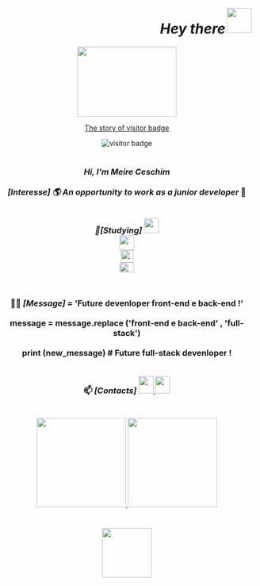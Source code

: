 <img align="right" src="https://media.giphy.com/media/hvRJCLFzcasrR4ia7z/giphy.gif" width="50px"> <h1 align="right"><i>Hey there</i></h1> 

<div align="middle">
<img src="https://media.giphy.com/media/A65yjDyj97xET1DGDE/giphy.gif?cid=ecf05e474s4fsautrkx9gncynuctnmz0hbyzle7wiikcadph&rid=giphy.gif&ct=s" height="141px" width="200px">     

[The story of visitor badge](https://github.com/MeireCeschim/the-story-of-visitor-badge-46mm)

![visitor badge](https://visitor-badge.glitch.me/badge?page_id=MeireCeschim.visitor-badge)



</div>

#

<h3 align="middle">
<i>
Hi, I'm Meire Ceschim </i>
<br> <br>

<i>
[Interesse] 🌎 An opportunity to work as a junior developer</i> 👀 
<br> <br>


<i> 🌱[Studying] </i>
<code><img height="30" src="https://media.giphy.com/media/XAxylRMCdpbEWUAvr8/giphy.gif?cid=790b76119f7259ccdf4457f963bc269a21960452edc43677&rid=giphy.gif&ct=s">
</code>
<code><img height="30" src="https://media.giphy.com/media/fsEaZldNC8A1PJ3mwp/giphy.gif?cid=ecf05e47mya1hyfj82efqfm0sco95lbtl1h53gijyva7xqke&rid=giphy.gif&ct=s">
</code>
<code><img height="25" src="https://media.giphy.com/media/ln7z2eWriiQAllfVcn/giphy.gif?cid=ecf05e47vvxl5bye7vqw0cc6vjv32v6pvye436fm1hifgr1d&rid=giphy.gif&ct=s">
</code>
</code>
<img height="20px" width="30px" src="https://raw.githubusercontent.com/MeireCeschim/yoga-interface1/main/assets/full-stack.png" height="141px" width="200px">
</code>


<br>

👩‍💻  <i>[Message]</i> <b>= 'Future devenloper front-end e back-end !'<br><br>
 message  =  message.replace ('front-end e back-end' ,  'full-stack')<br><br>
print (new_message) # Future full-stack devenloper !<br>
</b>
<br>
 
📫 <i>[Contacts]</i>
  <a href="https://www.linkedin.com/in/meire-ceschim-843aba123">
  <img src="https://raw.githubusercontent.com/MeireCeschim/yoga-interface1/main/assets/linkedin.png" height="35px" width="30px">
  </a>
  <a href="https://api.whatsapp.com/send?phone=5541985011542&text=Que bom que você veio falar comigo 😊">
     <img src="https://raw.githubusercontent.com/MeireCeschim/yoga-interface1/main/assets/whatsapp.png" height="35px" width="30px">
   </a></h3>
   
   #
   
   <div align="center">
  <a href="https://github.com/Mafehudinik">
  <img height="180em" src="https://github-readme-stats.vercel.app/api?username=MeireCeschim&show_icons=true&theme=dark&include_all_commits=true&count_private=true"/>
  <img height="180em" src="https://github-readme-stats.vercel.app/api/top-langs/?username=MeireCeschim&layout=compact&langs_count=7&theme=dark"/>
</div>
     
 
  # 
   
<div align="center">
<img align="center" src="https://media.giphy.com/media/1xTOR1fo3NSXzt8TZh/giphy.gif?cid=ecf05e47lem478qoow5l3ebcdl12237den4mz0vwzie25ix6&rid=giphy.gif&ct=s" height="100px" width="100px">     
</div>



<!---
MeireCeschim/MeireCeschim is a ✨ special ✨ repository because its `README.md` (this file) appears on your GitHub profile.
You can click the Preview link to take a look at your changes.
--->

